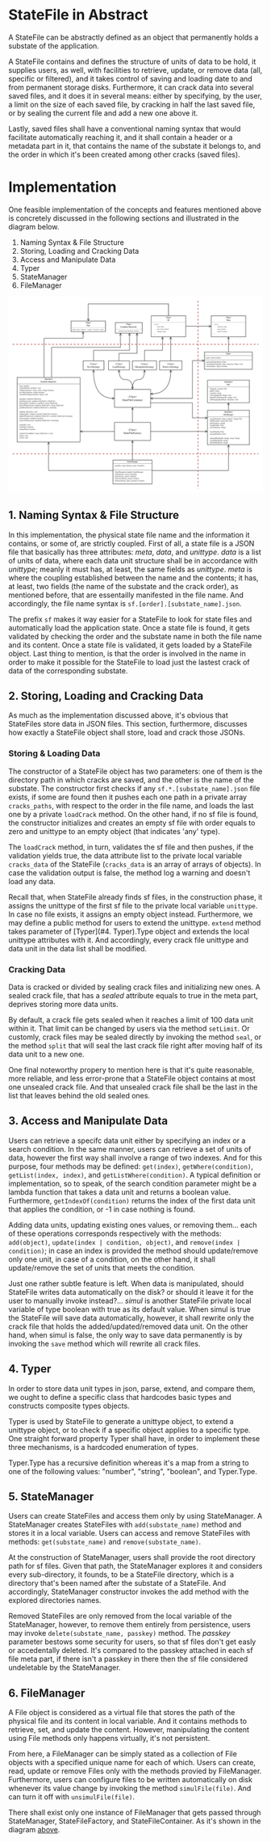 # StateFile in Abstract

A StateFile can be abstractly defined as an object that permanently holds a substate of the application.

A StateFile contains and defines the structure of units of data to be hold, it supplies users, as well, with facilities to retrieve, update, or remove data (all, specific or filtered), and it takes control of saving and loading date to and from permanent storage disks. Furthermore, it can crack data into several saved files, and it does it in several means: either by specifying, by the user, a limit on the size of each saved file, by cracking in half the last saved file, or by sealing the current file and add a new one above it.

Lastly, saved files shall have a conventional naming syntax that would facilitate automatically reaching it, and it shall contain a header or a metadata part in it, that contains the name of the substate it belongs to, and the order in which it's been created among other cracks (saved files).


# Implementation

One feasible implementation of the concepts and features mentioned above is concretely discussed in the following sections and illustrated in the diagram below.

1. Naming Syntax & File Structure
2. Storing, Loading and Cracking Data
3. Access and Manipulate Data
4. Typer
5. StateManager
6. FileManager


![StateFile Class Diagram](./diagrams/StateFile.ClassDiagram.drawio.svg)

## 1. Naming Syntax & File Structure

In this implementation, the physical state file name and the information it contains, or some of, are strictly coupled. First of all, a state file is a JSON file that basically has three attributes: _meta_, _data_, and _unittype_. _data_ is a list of units of data, where each data unit structure shall be in accordance with _unittype_; meanly it must has, at least, the same fields as _unittype_. _meta_ is where the coupling established between the name and the contents; it has, at least, two fields (the name of the substate and the crack order), as mentioned before, that are essentailly manifested in the file name. And accordingly, the file name syntax is `sf.[order].[substate_name].json`.

The prefix `sf` makes it way easier for a StateFile to look for state files and automatically load the application state. Once a state file is found, it gets validated by checking the order and the substate name in both the file name and its content. Once a state file is validated, it gets loaded by a StateFile object. Last thing to mention, is that the order is involved in the name in order to make it possible for the StateFile to load just the lastest crack of data of the corresponding substate.


## 2. Storing, Loading and Cracking Data

As much as the implementation discussed above, it's obvious that StateFiles store data in JSON files. This section, furthermore, discusses how exactly a StateFile object shall store, load and crack those JSONs.

### Storing & Loading Data

The constructor of a StateFile object has two parameters: one of them is the directory path in which cracks are saved, and the other is the name of the substate. The constructor first checks if any `sf.*.[substate_name].json` file exists, if some are found then it pushes each one path in a private array `cracks_paths`, with respect to the order in the file name, and loads the last one by a private `loadCrack` method. On the other hand, if no sf file is found, the constructor initializes and creates an empty sf file with order equals to zero and unittype to an empty object (that indicates 'any' type).

The `loadCrack` method, in turn, validates the sf file and then pushes, if the validation yields true, the data attribute list to the private local variable `cracks_data` of the StateFile (`cracks_data` is an array of arrays of objects). In case the validation output is false, the method log a warning and doesn't load any data.

Recall that, when StateFile already finds sf files, in the construction phase, it assigns the unittype of the first sf file to the private local variable `unittype`. In case no file exists, it assigns an empty object instead. Furthermore, we may define a public method for users to extend the unittype. `extend` method takes parameter of [Typer](#4. Typer).Type object and extends the local unittype attributes with it. And accordingly, every crack file unittype and data unit in the data list shall be modified.

### Cracking Data

Data is cracked or divided by sealing crack files and initializing new ones. A sealed crack file, that has a _sealed_ attribute equals to true in the meta part, deprives storing more data units.

By default, a crack file gets sealed when it reaches a limit of 100 data unit within it. That limit can be changed by users via the method `setLimit`. Or customly, crack files may be sealed directly by invoking the method `seal`, or the method `split` that will seal the last crack file right after moving half of its data unit to a new one.

One final noteworthy propery to mention here is that it's quite reasonable, more reliable, and less error-prone that a StateFile object contains at most one unsealed crack file. And that unsealed crack file shall be the last in the list that leaves behind the old sealed ones.


## 3. Access and Manipulate Data

Users can retrieve a specifc data unit either by specifying an index or a search condition. In the same manner, users can retrieve a set of units of data, however the first way shall involve a range of two indexes. And for this purpose, four methods may be defined: `get(index)`, `getWhere(condition)`, `getList(index, index)`, and `getListWhere(condition)`. A typical definition or implementation, so to speak, of the search condition parameter might be a lambda function that takes a data unit and returns a boolean value. Furthermore, `getIndexOf(condition)` returns the index of the first data unit that applies the condition, or -1 in case nothing is found.

Adding data units, updating existing ones values, or removing them... each of these operations corresponds respectively with the methods: `add(object)`, `update(index | condition, object)`, and `remove(index | condition)`; in case an index is provided the method should update/remove only one unit, in case of a condition, on the other hand, it shall update/remove the set of units that meets the condition.

Just one rather subtle feature is left. When data is manipulated, should StateFile writes data automatically on the disk? or should it leave it for the user to manually invoke instead?... _simul_ is another StateFile private local variable of type boolean with true as its default value. When simul is true the StateFile will save data automatically, however, it shall rewrite only the crack file that holds the added/updated/removed data unit. On the other hand, when simul is false, the only way to save data permanently is by invoking the `save` method which will rewrite all crack files.


## 4. Typer

In order to store data unit types in json, parse, extend, and compare them, we ought to define a specific class that hardcodes basic types and constructs composite types objects.

Typer is used by StateFile to generate a unittype object, to extend a unittype object, or to check if a specific object applies to a specific type. One straight forward property Typer shall have, in order to implement these three mechanisms, is a hardcoded enumeration of types.

Typer.Type has a recursive definition whereas it's a map from a string to one of the following values: "number", "string", "boolean", and Typer.Type.


## 5. StateManager

Users can create StateFiles and access them only by using StateManager. A StateManager creates StateFiles with `add(substate_name)` method and stores it in a local variable. Users can access and remove StateFiles with methods: `get(substate_name)` and `remove(substate_name)`.

At the construction of StateManager, users shall provide the root directory path for sf files. Given that path, the StateManager explores it and considers every sub-directory, it founds, to be a StateFile directory, which is a directory that's been named after the substate of a StateFile. And accordingly, StateManager constructor invokes the add method with the explored directories names.

Removed StateFiles are only removed from the local variable of the StateManager, however, to remove them entirely from persistence, users may invoke `delete(substate_name, passkey)` method. The _passkey_ parameter bestows some security for users, so that sf files don't get easly or accedentally deleted. It's compared to the passkey attached in each sf file meta part, if there isn't a passkey in there then the sf file considered undeletable by the StateManager.


## 6. FileManager

A File object is considered as a virtual file that stores the path of the physical file and its content in local variable. And it contains methods to retrieve, set, and update the content. However, manipulating the content using File methods only happens virtually, it's not persistent.

From here, a FileManager can be simply stated as a collection of File objects with a specified unique name for each of which. Users can create, read, update or remove Files only with the methods provied by FileManager. Furthermore, users can configure files to be written automatically on disk whenever its value change by invoking the method `simulFile(file)`. And can turn it off with `unsimulFile(file)`.

There shall exist only one instance of FileManager that gets passed through StateManager, StateFileFactory, and StateFileContainer. As it's shown in the diagram [above](#Implementation).  